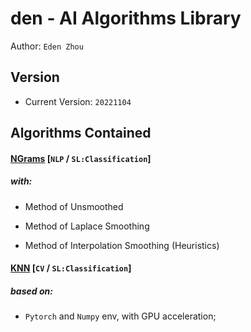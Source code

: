 # den - AI Algorithms Library
Author: `Eden Zhou`


## Version
- Current Version: `20221104`


## Algorithms Contained
#### [NGrams](https://github.com/Edennnnnnnnnn/den/blob/main/algorithms/NGrams.py) [`NLP` / `SL:Classification`] 
##### with:

- Method of Unsmoothed
    
- Method of Laplace Smoothing
    
- Method of Interpolation Smoothing (Heuristics)


#### [KNN](https://github.com/Edennnnnnnnnn/den/blob/main/algorithms/KNN.py) [`CV` / `SL:Classification`] 
##### based on:
- `Pytorch` and `Numpy` env, with GPU acceleration;

